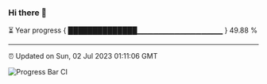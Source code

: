 ### Hi there 👋

⏳ Year progress { ██████████████▁▁▁▁▁▁▁▁▁▁▁▁▁▁▁▁ } 49.88 %

---

⏰ Updated on Sun, 02 Jul 2023 01:11:06 GMT

![Progress Bar CI](https://github.com/liununu/liununu/workflows/Progress%20Bar%20CI/badge.svg)

